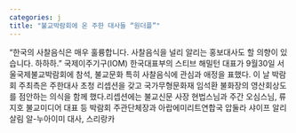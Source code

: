 ```yaml
---
categories: j
title: "불교박람회에 온 주한 대사들 “원더플”"
---
```

“한국의 사찰음식은 매우 훌륭합니다. 사찰음식을 널리 알리는 홍보대사도 할 의향이 있습니다. 하하하.” 국제이주기구(IOM) 한국대표부의 스티브 해밀턴 대표가 9월30일 서울국제불교박람회에 참석, 불교문화 특히 사찰음식에 관심과 애정을 표했다. 이 날 박람회 주최측은 주한대사 초청 리셉션을 갖고 국가무형문화재 임석환 불화장의 영산회상도를 점안하는 의식을 함께 했다.리셉션에는 불교신문 사장 현법스님과 주간 오심스님, 류지호 불교미디어 대표 등 박람회 주관단체장과 아랍에미리트연합국 압둘라 샤이프 알리 살림 알-누아이미 대사, 스리랑카